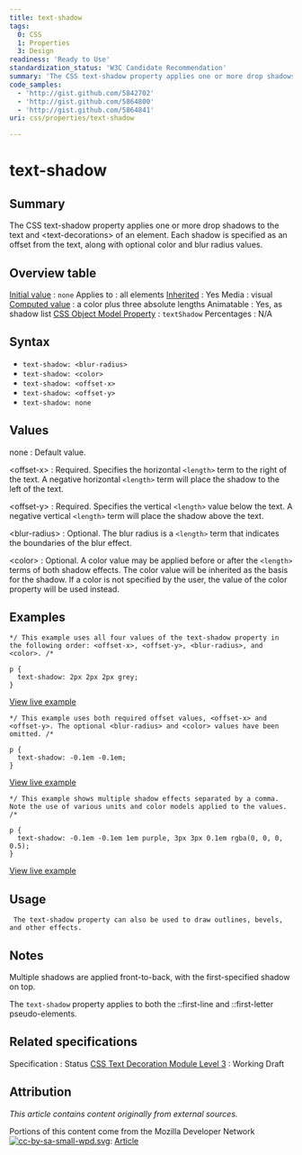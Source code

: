 ```yaml
---
title: text-shadow
tags:
  0: CSS
  1: Properties
  3: Design
readiness: 'Ready to Use'
standardization_status: 'W3C Candidate Recommendation'
summary: 'The CSS text-shadow property applies one or more drop shadows to the text and <text-decorations> of an element. Each shadow is specified as an offset from the text, along with optional color and blur radius values.'
code_samples:
  - 'http://gist.github.com/5842702'
  - 'http://gist.github.com/5864800'
  - 'http://gist.github.com/5864841'
uri: css/properties/text-shadow

---
```

# text-shadow

## Summary

The CSS text-shadow property applies one or more drop shadows to the text and \<text-decorations\> of an element. Each shadow is specified as an offset from the text, along with optional color and blur radius values.

## Overview table

[Initial value](/css/concepts/initial_value)
:   `none`
Applies to
:   all elements
[Inherited](/css/concepts/inherited)
:   Yes
Media
:   visual
[Computed value](/css/concepts/computed_value)
:   a color plus three absolute lengths
Animatable
:   Yes, as shadow list
[CSS Object Model Property](/css/concepts/cssom)
:   `textShadow`
Percentages
:   N/A

## Syntax

-   `text-shadow: <blur-radius>`
-   `text-shadow: <color>`
-   `text-shadow: <offset-x>`
-   `text-shadow: <offset-y>`
-   `text-shadow: none`

## Values

none
:   Default value.

\<offset-x\>
:   Required. Specifies the horizontal `<length>` term to the right of the text. A negative horizontal `<length>` term will place the shadow to the left of the text.

\<offset-y\>
:   Required. Specifies the vertical `<length>` value below the text. A negative vertical `<length>` term will place the shadow above the text.

\<blur-radius\>
:   Optional. The blur radius is a `<length>` term that indicates the boundaries of the blur effect.

\<color\>
:   Optional. A color value may be applied before or after the `<length>` terms of both shadow effects. The color value will be inherited as the basis for the shadow. If a color is not specified by the user, the value of the color property will be used instead.

## Examples

``` {.css}
*/ This example uses all four values of the text-shadow property in the following order: <offset-x>, <offset-y>, <blur-radius>, and <color>. /*

p {
  text-shadow: 2px 2px 2px grey;
}
```

[View live example](http://code.webplatform.org/gist/5842702)

``` {.css}
*/ This example uses both required offset values, <offset-x> and <offset-y>. The optional <blur-radius> and <color> values have been omitted. /*

p {
  text-shadow: -0.1em -0.1em;
}
```

[View live example](http://code.webplatform.org/gist/5864800)

``` {.css}
*/ This example shows multiple shadow effects separated by a comma. Note the use of various units and color models applied to the values. /*

p {
  text-shadow: -0.1em -0.1em 1em purple, 3px 3px 0.1em rgba(0, 0, 0, 0.5);
}
```

[View live example](http://code.webplatform.org/gist/5864841)

## Usage

     The text-shadow property can also be used to draw outlines, bevels, and other effects.

## Notes

Multiple shadows are applied front-to-back, with the first-specified shadow on top.

The `text-shadow` property applies to both the ::first-line and ::first-letter pseudo-elements.

## Related specifications

Specification
:   Status
[CSS Text Decoration Module Level 3](http://www.w3.org/TR/css-text-decor-3/#text-shadow-property)
:   Working Draft

## Attribution

*This article contains content originally from external sources.*

Portions of this content come from the Mozilla Developer Network [![cc-by-sa-small-wpd.svg](/assets/thumb/8/8c/cc-by-sa-small-wpd.svg/120px-cc-by-sa-small-wpd.svg.png)](http://creativecommons.org/licenses/by-sa/3.0/us/): [Article](https://developer.mozilla.org/en-US/docs/Web/CSS/text-shadow)

